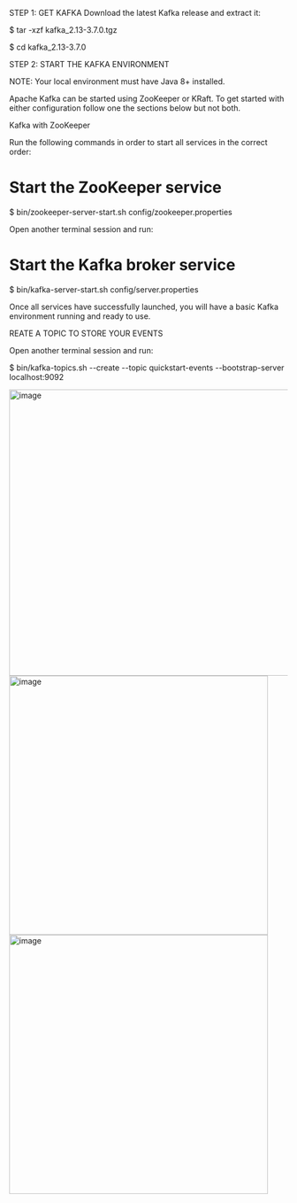STEP 1: GET KAFKA
Download the latest Kafka release and extract it:

$ tar -xzf kafka_2.13-3.7.0.tgz

$ cd kafka_2.13-3.7.0

STEP 2: START THE KAFKA ENVIRONMENT

NOTE: Your local environment must have Java 8+ installed.

Apache Kafka can be started using ZooKeeper or KRaft. To get started with either configuration follow one the sections below but not both.

Kafka with ZooKeeper

Run the following commands in order to start all services in the correct order:

# Start the ZooKeeper service

$ bin/zookeeper-server-start.sh config/zookeeper.properties

Open another terminal session and run:

# Start the Kafka broker service

$ bin/kafka-server-start.sh config/server.properties

Once all services have successfully launched, you will have a basic Kafka environment running and ready to use.

REATE A TOPIC TO STORE YOUR EVENTS

Open another terminal session and run:

$ bin/kafka-topics.sh --create --topic quickstart-events --bootstrap-server localhost:9092

<img width="517" alt="image" src="https://github.com/NavyaTrilok/Spark-Kafka-Streaming/assets/14071348/476ff1cc-d3e0-4a54-b10e-2b6c54f7bd5a">

<img width="468" alt="image" src="https://github.com/NavyaTrilok/Spark-Kafka-Streaming/assets/14071348/cc6aa810-8475-4e6a-b711-a99344a8ab49">

<img width="468" alt="image" src="https://github.com/NavyaTrilok/Spark-Kafka-Streaming/assets/14071348/8dc5dd54-da40-4a76-a3bd-9a62adda4980">




